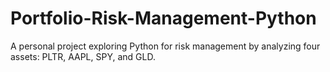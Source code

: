 # Portfolio-Risk-Management-Python
A personal project exploring Python for risk management by analyzing four assets: PLTR, AAPL, SPY, and GLD.
